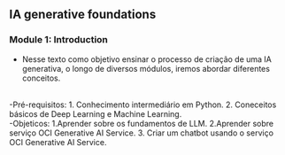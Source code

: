 ## IA generative foundations
### Module 1: Introduction

- Nesse texto como objetivo ensinar o processo de criação de uma IA generativa, o longo de diversos módulos, iremos abordar diferentes conceitos.
<br>
-Pré-requisitos:
1. Conhecimento intermediário em Python.
2. Coneceitos básicos de Deep Learning e Machine Learning.
<br>
-Objeticos:
1.Aprender sobre os fundamentos de LLM.
2.Aprender sobre serviço OCI Generative AI Service. 
3. Criar um chatbot usando o serviço OCI Generative AI Service.
